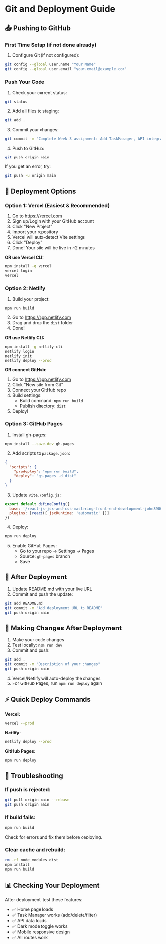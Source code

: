# Git and Deployment Guide

## 📤 Pushing to GitHub

### First Time Setup (if not done already)

1. Configure Git (if not configured):
```bash
git config --global user.name "Your Name"
git config --global user.email "your.email@example.com"
```

### Push Your Code

1. Check your current status:
```bash
git status
```

2. Add all files to staging:
```bash
git add .
```

3. Commit your changes:
```bash
git commit -m "Complete Week 3 assignment: Add TaskManager, API integration, and Tailwind styling"
```

4. Push to GitHub:
```bash
git push origin main
```

If you get an error, try:
```bash
git push -u origin main
```

## 🚀 Deployment Options

### Option 1: Vercel (Easiest & Recommended)

1. Go to https://vercel.com
2. Sign up/Login with your GitHub account
3. Click "New Project"
4. Import your repository
5. Vercel will auto-detect Vite settings
6. Click "Deploy"
7. Done! Your site will be live in ~2 minutes

**OR use Vercel CLI:**
```bash
npm install -g vercel
vercel login
vercel
```

### Option 2: Netlify

1. Build your project:
```bash
npm run build
```

2. Go to https://app.netlify.com
3. Drag and drop the `dist` folder
4. Done!

**OR use Netlify CLI:**
```bash
npm install -g netlify-cli
netlify login
netlify init
netlify deploy --prod
```

**OR connect GitHub:**
1. Go to https://app.netlify.com
2. Click "New site from Git"
3. Connect your GitHub repo
4. Build settings:
   - Build command: `npm run build`
   - Publish directory: `dist`
5. Deploy!

### Option 3: GitHub Pages

1. Install gh-pages:
```bash
npm install --save-dev gh-pages
```

2. Add scripts to `package.json`:
```json
{
  "scripts": {
    "predeploy": "npm run build",
    "deploy": "gh-pages -d dist"
  }
}
```

3. Update `vite.config.js`:
```js
export default defineConfig({
  base: '/react-js-jsx-and-css-mastering-front-end-development-john89000/',
  plugins: [react({ jsxRuntime: 'automatic' })]
})
```

4. Deploy:
```bash
npm run deploy
```

5. Enable GitHub Pages:
   - Go to your repo → Settings → Pages
   - Source: `gh-pages` branch
   - Save

## 📝 After Deployment

1. Update README.md with your live URL
2. Commit and push the update:
```bash
git add README.md
git commit -m "Add deployment URL to README"
git push origin main
```

## 🔄 Making Changes After Deployment

1. Make your code changes
2. Test locally: `npm run dev`
3. Commit and push:
```bash
git add .
git commit -m "Description of your changes"
git push origin main
```

4. Vercel/Netlify will auto-deploy the changes
5. For GitHub Pages, run `npm run deploy` again

## ⚡ Quick Deploy Commands

**Vercel:**
```bash
vercel --prod
```

**Netlify:**
```bash
netlify deploy --prod
```

**GitHub Pages:**
```bash
npm run deploy
```

## 🐛 Troubleshooting

### If push is rejected:
```bash
git pull origin main --rebase
git push origin main
```

### If build fails:
```bash
npm run build
```
Check for errors and fix them before deploying.

### Clear cache and rebuild:
```bash
rm -rf node_modules dist
npm install
npm run build
```

## 📊 Checking Your Deployment

After deployment, test these features:
- ✅ Home page loads
- ✅ Task Manager works (add/delete/filter)
- ✅ API data loads
- ✅ Dark mode toggle works
- ✅ Mobile responsive design
- ✅ All routes work
